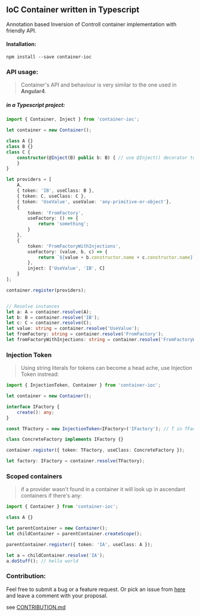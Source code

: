 ## IoC Container written in Typescript
Annotation based Inversion of Controll container implementation with friendly API.

#### Installation:
```
npm install --save container-ioc
```

### API usage:
> Container's API and behaviour is very similar to the one used in **Angular4**.

##### in a Typescript project:
```Typescript
import { Container, Inject } from 'container-ioc';

let container = new Container();

class A {}
class B {}
class C {
    constructor(@Inject(B) public b: B) { // use @Inject() decorator to mark dependencies
    }
}

let providers = [
    A,
    { token: 'IB', useClass: B }, 
    { token: C, useClass: C },
    { token: 'UseValue', useValue: 'any-primitive-or-object'},
    {
        token: 'FromFactory',
        useFactory: () => {
            return 'something';
        }
    },
    {
        token: 'FromFactoryWithInjections',
        useFactory: (value, b, c) => {
            return `${value + b.constructor.name + c.constructor.name}`;
        },
        inject: ['UseValue', 'IB', C]
    }
];

container.register(providers);


// Resolve instances
let a: A = container.resolve(A);
let b: B = container.resolve('IB');
let c: C = container.resolve(C);
let value: string = container.resolve('UseValue');
let fromFactory: string = container.resolve('FromFactory');
let fromFactoryWithInjections: string = container.resolve('FromFactoryWithInjections');
```

### Injection Token
> Using string literals for tokens can become a head ache, use Injection Token instread:
```Typescript
import { InjectionToken, Container } from 'container-ioc';

let container = new Container();

interface IFactory {
    create(): any;
}

const TFactory = new InjectionToken<IFactory>('IFactory'); // T in TFactory stands for token

class ConcreteFactory implements IFactory {}

container.register({ token: TFactory, useClass: ConcreteFactory });

let factory: IFactory = container.resolve(TFactory);

```


### Scoped containers
> if a provider wasn't found in a container it will look up in ascendant containers if there's any:
```Typescript
import { Container } from 'container-ioc';

class A {}

let parentContainer = new Container();
let childContainer = parentContainer.createScope();

parentContainer.register({ token: 'IA', useClass: A });

let a = childContainer.resolve('IA');
a.doStuff(); // hello world

```

### Contribution:
Feel free to submit a bug or a feature request.
Or pick an issue from [here](https://github.com/thohoh/container-ioc/issues) and leave a comment with your proposal.

see [CONTRIBUTION.md](CONTRIBUTION.md)